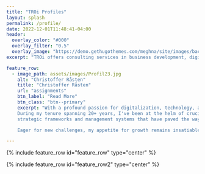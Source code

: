 ```yaml
---
title: "TROi Profiles"
layout: splash
permalink: /profile/
date: 2022-12-01T11:48:41-04:00
header:
  overlay_color: "#000"
  overlay_filter: "0.5"
  overlay_image: "https://demo.gethugothemes.com/meghna/site/images/backgrounds/hero-area.jpg"
excerpt: "TROi offers consulting services in business development, digitalization, enterprise and solution architecture with a focus on customer value, quality and efficiency"

feature_row:
  - image_path: assets/images/Profil23.jpg
    alt: "Christoffer Råsten"
    title: "Christoffer Råsten"
    url: "assignments"
    btn_label: "Read More"
    btn_class: "btn--primary"
    excerpt: "With a profound passion for digitalization, technology, and efficiency, my journey has been defined by a relentless pursuit of innovation that serves the interests of businesses, users, customers, and even my own daily routines. With over two decades entrenched in the realm of Information Technology, I have embraced diverse leadership roles that have shaped my expertise and perspective.
    During my tenure spanning 20+ years, I've been at the helm of crucial endeavors, most recently as a consultant contributing my skills to prestigious entities like Telia and TV4. Prior to this, I held pivotal positions, including that of Head of Architecture and Chief Architect. Notably, my role in the digital transformation of Afa Insurance stands as a testament to my influence in architecting IT     
    strategic frameworks and management systems that have paved the way for the organization's digital odyssey.

    Eager for new challenges, my appetite for growth remains insatiable—no task is too monumental or trivial. I invite you to explore my portfolio at www.TROI.se or connect with me directly. Let's embark on a shared journey toward innovation and excellence."

---
```

{% include feature_row id="feature_row" type="center" %}

{% include feature_row id="feature_row2" type="center" %}

